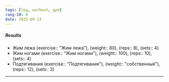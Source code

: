 ```yaml
---
tags: [log, workout, gym]
rang-10: 0
date: 2025-09-13
---
```


##### Results

- Жим лежа (exercise:: "Жим лежа"), (weight:: 80), (reps:: 8), (sets:: 4)
- Жим ногами (exercise:: "Жим ногами"), (weight:: 100), (reps:: 10), (sets:: 4)
- Подтягивания (exercise:: "Подтягивания"), (weight:: "собственный"), (reps:: 12), (sets:: 3)

---
